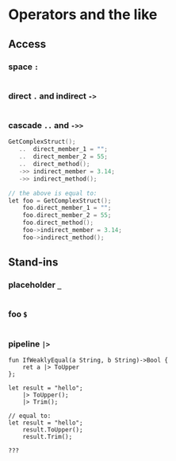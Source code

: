 # Operators and the like

## Access

### space `:`

```go

```

### direct `.` and indirect `->`

```cpp

```

### cascade `..` and `->>`

```cpp
GetComplexStruct();
   ..  direct_member_1 = "";
   ..  direct_member_2 = 55;
   ..  direct_method();
   ->> indirect_member = 3.14;
   ->> indirect_method();

// the above is equal to:
let foo = GetComplexStruct();
    foo.direct_member_1 = "";
    foo.direct_member_2 = 55;
    foo.direct_method();
    foo->indirect_member = 3.14;
    foo->indirect_method();
```

## Stand-ins

### placeholder `_`

```go

```

### foo `$`

```go

```

### pipeline `|>`

```f#
fun IfWeaklyEqual(a String, b String)->Bool {
    ret a |> ToUpper
};

let result = "hello";
    |> ToUpper();
    |> Trim();

// equal to:
let result = "hello";
    result.ToUpper();
    result.Trim();

???
```
